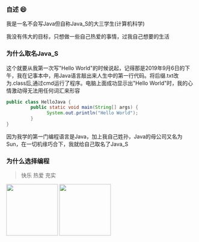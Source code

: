 ### 自述 😄
我是一名不会写Java但自称Java_S的大三学生(计算机科学)

我没有伟大的目标，只想做一些自己热爱的事情，过我自己想要的生活

<!--
**Java-S12138/Java-S12138** is a ✨ _special_ ✨ repository because its `README.md` (this file) appears on your GitHub profile.

Here are some ideas to get you started:

- 🔭 I’m currently working on ...
- 🌱 I’m currently learning ...
- 👯 I’m looking to collaborate on ...
- 🤔 I’m looking for help with ...
- 💬 Ask me about ...
- 📫 How to reach me: ...
- 😄 Pronouns: ...
- ⚡ Fun fact: ...
-->

### 为什么取名Java_S

这个就要从我第一次写"Hello World"的时候说起，记得那是2019年9月6日的下午，我在记事本中，用Java语言敲出来人生中的第一行代码。将后缀.txt改为.class后,通过cmd运行了程序。电脑上面成功显示出"Hello World"时，我的心情激动得无法用任何词汇来形容
```java
public class HelloJava {	
         public static void main(String[] args) {
               System.out.println("Hello World");
         }
}
```
因为我学的第一门编程语言是Java，加上我自己姓孙，Java的母公司又名为Sun，在一切机缘巧合下，我就给自己取名了Java_S

### 为什么选择编程 
> 快乐 热爱 充实

<img align="" height="137px" src="https://github-readme-stats.vercel.app/api?username=Java-S12138&hide_title=true&show_icons=false&include_all_commits=true&line_height=21&bg_color=0000&text_color=8A919F&locale=cn" /> <img align="" height="137px" src="https://github-readme-stats.vercel.app/api/top-langs/?username=Java-S12138&hide_title=true&hide=html&layout=compact&bg_color=0000&text_color=8A919F&locale=cn" />![]()
